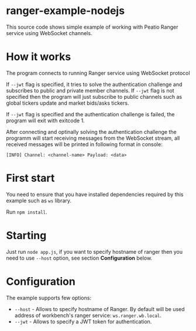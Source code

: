 # ranger-example-nodejs

This source code shows simple example of working with Peatio Ranger service
using WebSocket channels.

# How it works

The program connects to running Ranger service using WebSocket protocol

If `--jwt` flag is specified, it tries to solve the authentication challenge
and subscribes to public and private member channels. If `--jwt` flag is not
specified then the program will just subscribe to public channels such as
global tickers update and market bids/asks tickers.

If `--jwt` flag is specified and the authentication challenge is failed, the
program will exit with exitcode 1.

After connecting and optinally solving the authentication challenge the
programm will start receiving messages from the WebSocket stream, all received
messages will be printed in following format in console:

```
[INFO] Channel: <channel-name> Payload: <data>
```

# First start

You need to ensure that you have installed dependencies required by this
example such as `ws` library.

Run `npm install`.

# Starting

Just run `node app.js`, if you want to specify hostname of ranger then you need
to use `--host` option, see section **Configuration** below.

# Configuration

The example supports few options:
- `--host` - Allows to specify hostname of Ranger. By default will be used
    address of workbench's ranger service: `ws.ranger.wb.local`.
- `--jwt` - Allows to specify a JWT token for authentication.
